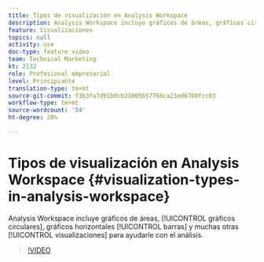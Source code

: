 ```yaml
---
title: Tipos de visualización en Analysis Workspace
description: Analysis Workspace incluye gráficos de áreas, gráficos circulares, gráficos de barras horizontales y muchas otras visualizaciones para ayudarle con el análisis.
feature: Visualizaciones
topics: null
activity: use
doc-type: feature video
team: Technical Marketing
kt: 2132
role: Profesional empresarial
level: Principiante
translation-type: tm+mt
source-git-commit: f3b3fa7d91b0cb21005b57768ca23ed6700fcc03
workflow-type: tm+mt
source-wordcount: '54'
ht-degree: 20%

---
```



# Tipos de visualización en Analysis Workspace {#visualization-types-in-analysis-workspace}

Analysis Workspace incluye gráficos de áreas, [!UICONTROL gráficos circulares], gráficos horizontales [!UICONTROL barras] y muchas otras [!UICONTROL visualizaciones] para ayudarle con el análisis.

>[!VIDEO](https://video.tv.adobe.com/v/23994/?quality=12)
